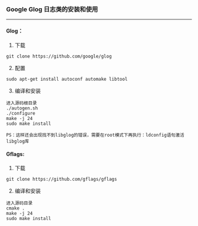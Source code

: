 ### Google Glog 日志类的安装和使用

------

#### Glog：

1. 下载

```
git clone https://github.com/google/glog
```

2. 配置

```
sudo apt-get install autoconf automake libtool
```

3. 编译和安装

```
进入源码根目录
./autogen.sh
./configure
make -j 24
sudo make install

PS：这样还会出现找不到libglog的错误，需要在root模式下再执行：ldconfig语句激活libglog库
```

#### Gflags:

1. 下载

```
git clone https://github.com/gflags/gflags
```

2. 编译和安装

```
进入源码目录
cmake .
make -j 24
sudo make install
```
